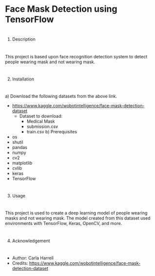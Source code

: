 #
# Face Mask Detection using TensorFlow
#
1) Description
#
This project is based upon face recognition detection system to detect people wearing mask and not wearing mask.
#
2) Installation
#
a) Download the following datasets from the above link.
 - https://www.kaggle.com/wobotintelligence/face-mask-detection-dataset
    - Dataset to download:
      - Medical Mask
      - submission.csv
      - train.csv
b) Prerequisites
 - os
 - shutil
 - pandas 
 - numpy
 - cv2 
 - matplotlib
 - cvlib
 - keras
 - TensorFlow
#
3) Usage
#
This project is used to create a deep learning model of people wearing masks and not wearing mask. 
The model created from this dataset used environments with TensorFlow, Keras, OpenCV, and more.  
#
4) Acknowledgement
#
- Author: Carla Harrell
- Credits: https://www.kaggle.com/wobotintelligence/face-mask-detection-dataset
#
